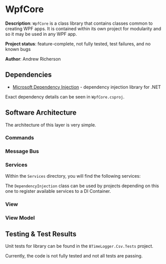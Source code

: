 # WpfCore

**Description**: `WpfCore` is a class library that contains classes common to creating WPF apps. It is contained within its own project for modularity and so it may be used in any WPF app.

**Project status**: feature-complete, not fully tested, test failures, and no known bugs

**Author**: Andrew Richerson

## Dependencies

-   [Microsoft Dependency Injection](https://www.nuget.org/packages/Microsoft.Extensions.DependencyInjection) - dependency injection library for .NET

Exact dependency details can be seen in `WpfCore.csproj`.

## Software Architecture

The architecture of this layer is very simple.

### Commands

### Message Bus

### Services

Within the `Services` directory, you will find the following services:

The `DependencyInjection` class can be used by projects depending on this one to register available services to a DI Container.

### View

### View Model

## Testing & Test Results

Unit tests for library can be found in the `BTimeLogger.Csv.Tests` project.

Currently, the code is not fully tested and not all tests are passing.
